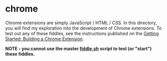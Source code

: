 chrome
======

Chrome extensions are simply JavaScript / HTML / CSS.  In this directory, you will find my exploration into the 
development of Chrome extensions.  To test out any of these fiddles, see the instructions published on the 
<a href="https://developer.chrome.com/extensions/getstarted" target="_blank">Getting Started: Building a Chrome Extension</a>. 

**NOTE - you cannot use the master [fiddle.sh](../../scripts/fiddle.sh) script to test (or "start") these fiddles.**

 
